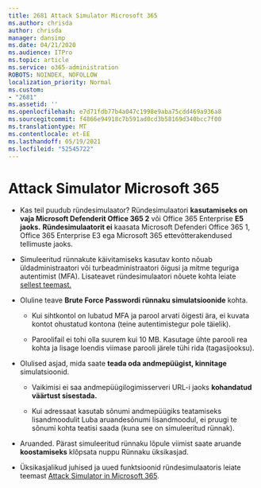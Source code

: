 ```yaml
---
title: 2681 Attack Simulator Microsoft 365
ms.author: chrisda
author: chrisda
manager: dansimp
ms.date: 04/21/2020
ms.audience: ITPro
ms.topic: article
ms.service: o365-administration
ROBOTS: NOINDEX, NOFOLLOW
localization_priority: Normal
ms.custom:
- "2681"
ms.assetid: ''
ms.openlocfilehash: e7d71fdb77b4a047c1998e9aba75cdd469a936a8
ms.sourcegitcommit: f4866e94918c7b591ad0cd3b58169d340bcc7f00
ms.translationtype: MT
ms.contentlocale: et-EE
ms.lasthandoff: 05/19/2021
ms.locfileid: "52545722"
---
```

# <a name="attack-simulator-in-microsoft-365"></a>Attack Simulator Microsoft 365

- Kas teil puudub ründesimulaator? Ründesimulaatori **kasutamiseks on vaja Microsoft Defenderit Office 365 2** või Office 365 Enterprise **E5 jaoks.** **Ründesimulaatorit ei** kaasata Microsoft Defenderi Office 365 1, Office 365 Enterprise E3 ega Microsoft 365 ettevõtterakendused tellimuste jaoks.

- Simuleeritud rünnakute käivitamiseks kasutav konto nõuab üldadministraatori või turbeadministraatori õigusi ja mitme teguriga autentimist (MFA). Lisateavet ründesimulaatori nõuete kohta leiate [sellest teemast.](/microsoft-365/security/office-365-security/attack-simulator)

- Oluline teave **Brute Force Passwordi rünnaku simulatsioonide** kohta.

  - Kui sihtkontol on lubatud MFA ja parool arvati õigesti ära, ei kuvata kontot ohustatud kontona (teine autentimistegur pole täielik).

  - Paroolifail ei tohi olla suurem kui 10 MB. Kasutage ühte parooli rea kohta ja lisage loendis viimase parooli järele tühi rida (tagasijooksu).

- Olulised asjad, mida saate **teada oda andmepüügist, kinnitage** simulatsioonid.

  - Vaikimisi ei saa andmepüügilogimisserveri URL-i jaoks **kohandatud väärtust sisestada.**

  - Kui adressaat kasutab [](/microsoft-365/security/office-365-security/enable-the-report-message-add-in) sõnumi andmepüügiks teatamiseks lisandmoodulit Luba aruandesõnumi lisandmoodul, ei pruugi te sõnumi kohta teatisi saada (kuna see on simuleeritud rünnak).

- Aruanded. Pärast simuleeritud rünnaku lõpule viimist saate aruande **koostamiseks** klõpsata nuppu Rünnaku üksikasjad.

- Üksikasjalikud juhised ja uued funktsioonid ründesimulaatoris leiate teemast [Attack Simulator in Microsoft 365](/microsoft-365/security/office-365-security/attack-simulator).
